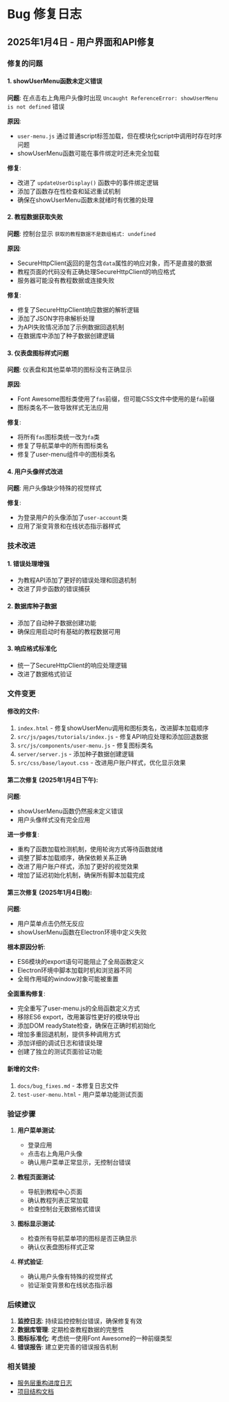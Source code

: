 # Bug 修复日志

## 2025年1月4日 - 用户界面和API修复

### 修复的问题

#### 1. showUserMenu函数未定义错误
**问题**: 在点击右上角用户头像时出现 `Uncaught ReferenceError: showUserMenu is not defined` 错误

**原因**: 
- `user-menu.js` 通过普通script标签加载，但在模块化script中调用时存在时序问题
- showUserMenu函数可能在事件绑定时还未完全加载

**修复**:
- 改进了 `updateUserDisplay()` 函数中的事件绑定逻辑
- 添加了函数存在性检查和延迟重试机制
- 确保在showUserMenu函数未就绪时有优雅的处理

#### 2. 教程数据获取失败
**问题**: 控制台显示 `获取的教程数据不是数组格式: undefined`

**原因**:
- SecureHttpClient返回的是包含`data`属性的响应对象，而不是直接的数据
- 教程页面的代码没有正确处理SecureHttpClient的响应格式
- 服务器可能没有教程数据或连接失败

**修复**:
- 修复了SecureHttpClient响应数据的解析逻辑
- 添加了JSON字符串解析处理
- 为API失败情况添加了示例数据回退机制
- 在数据库中添加了种子数据创建逻辑

#### 3. 仪表盘图标样式问题
**问题**: 仪表盘和其他菜单项的图标没有正确显示

**原因**:
- Font Awesome图标类使用了`fas`前缀，但可能CSS文件中使用的是`fa`前缀
- 图标类名不一致导致样式无法应用

**修复**:
- 将所有`fas`图标类统一改为`fa`类
- 修复了导航菜单中的所有图标类名
- 修复了user-menu组件中的图标类名

#### 4. 用户头像样式改进
**问题**: 用户头像缺少特殊的视觉样式

**修复**:
- 为登录用户的头像添加了`user-account`类
- 应用了渐变背景和在线状态指示器样式

### 技术改进

#### 1. 错误处理增强
- 为教程API添加了更好的错误处理和回退机制
- 改进了异步函数的错误捕获

#### 2. 数据库种子数据
- 添加了自动种子数据创建功能
- 确保应用启动时有基础的教程数据可用

#### 3. 响应格式标准化
- 统一了SecureHttpClient的响应处理逻辑
- 改进了数据格式验证

### 文件变更

#### 修改的文件:
1. `index.html` - 修复showUserMenu调用和图标类名，改进脚本加载顺序
2. `src/js/pages/tutorials/index.js` - 修复API响应处理和添加回退数据
3. `src/js/components/user-menu.js` - 修复图标类名
4. `server/server.js` - 添加种子数据创建逻辑
5. `src/css/base/layout.css` - 改进用户账户样式，优化显示效果

#### 第二次修复 (2025年1月4日下午):
**问题**: 
- showUserMenu函数仍然报未定义错误
- 用户头像样式没有完全应用

**进一步修复**:
- 重构了函数加载检测机制，使用轮询方式等待函数就绪
- 调整了脚本加载顺序，确保依赖关系正确
- 改进了用户账户样式，添加了更好的视觉效果
- 增加了延迟初始化机制，确保所有脚本加载完成

#### 第三次修复 (2025年1月4日晚):
**问题**: 
- 用户菜单点击仍然无反应
- showUserMenu函数在Electron环境中定义失败

**根本原因分析**:
- ES6模块的export语句可能阻止了全局函数定义
- Electron环境中脚本加载时机和浏览器不同
- 全局作用域的window对象可能被重置

**全面重构修复**:
- 完全重写了user-menu.js的全局函数定义方式
- 移除ES6 export，改用兼容性更好的模块导出
- 添加DOM readyState检查，确保在正确时机初始化
- 增加多重回退机制，提供多种调用方式
- 添加详细的调试日志和错误处理
- 创建了独立的测试页面验证功能

#### 新增的文件:
1. `docs/bug_fixes.md` - 本修复日志文件
2. `test-user-menu.html` - 用户菜单功能测试页面

### 验证步骤

1. **用户菜单测试**:
   - 登录应用
   - 点击右上角用户头像
   - 确认用户菜单正常显示，无控制台错误

2. **教程页面测试**:
   - 导航到教程中心页面
   - 确认教程列表正常加载
   - 检查控制台无数据格式错误

3. **图标显示测试**:
   - 检查所有导航菜单项的图标是否正确显示
   - 确认仪表盘图标样式正常

4. **样式验证**:
   - 确认用户头像有特殊的视觉样式
   - 验证渐变背景和在线状态指示器

### 后续建议

1. **监控日志**: 持续监控控制台错误，确保修复有效
2. **数据库管理**: 定期检查教程数据的完整性
3. **图标标准化**: 考虑统一使用Font Awesome的一种前缀类型
4. **错误报告**: 建立更完善的错误报告机制

### 相关链接

- [服务层重构进度日志](./服务层重构进度日志.md)
- [项目结构文档](../project_structure.md) 